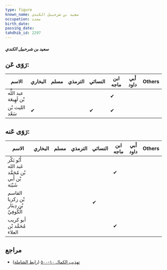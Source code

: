 ```yaml
---
type: figure
known_name: سعيد بن شرحبيل الكندي
occupation: محدث
birth_date:
passing_date:
tahdhib_id: 2297
---
```

##### سعيد بن شرحبيل الكندي

## رَوَى عَن:
| الاسم                   | البخاري | مسلم | الترمذي | النسائي | ابن ماجه | أبي داود | Others |
| ----------------------- | ------- | ---- | ------- | ------- | -------- | -------- | ------ |
| عبد اللَّه بْن لَهِيعَة |         |      |         |         | ✔        |          |        |
| الليث بْن سَعْد         | ✔       |      |         | ✔       | ✔        |          |        |
## رَوَى عَنه:
| الاسم                                               | البخاري | مسلم | الترمذي | النسائي | ابن ماجه | أبي داود | Others |
| --------------------------------------------------- | ------- | ---- | ------- | ------- | -------- | -------- | ------ |
| أَبُو بَكْر عَبد الله بْن مُحَمَّد بْن أَبي شَيْبَة |         |      |         |         | ✔        |          |        |
| القاسم بْن زكريا بْن دِينَار الْكُوفِيّ             |         |      |         | ✔       |          |          |        |
| أبو كريب مُحَمَّد بْن العلاء                        |         |      |         |         | ✔        |          |        |
## مراجع
- [تهذيب الكمال ١٠-٥٠٠](obsidian://open?vault=Tahdhib-al-Kamal&file=Figures/٢٢٩٧-سعيد%20بن%20شرحبيل%20الكندي) ([رابط الشاملة](https://shamela.ws/book/3722/5272))